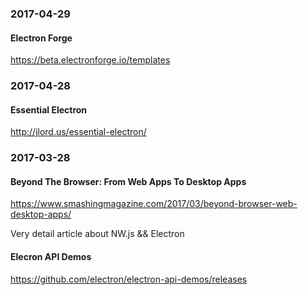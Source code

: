 ### 2017-04-29

#### Electron Forge

https://beta.electronforge.io/templates


### 2017-04-28

#### Essential Electron

http://jlord.us/essential-electron/


### 2017-03-28

#### Beyond The Browser: From Web Apps To Desktop Apps

https://www.smashingmagazine.com/2017/03/beyond-browser-web-desktop-apps/

Very detail article about NW.js && Electron

#### Elecron API Demos

https://github.com/electron/electron-api-demos/releases
